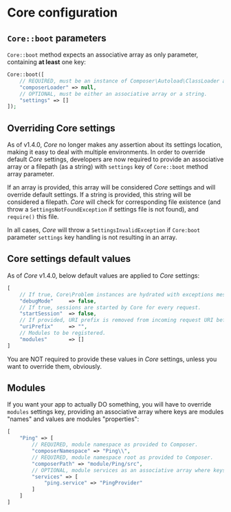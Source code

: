# Core configuration

## `Core::boot` parameters
`Core::boot` method expects an associative array as only parameter, containing **at least** one key:
```php
Core::boot([
    // REQUIRED, must be an instance of Composer\Autoload\ClassLoader and will be used for modules registering.
    "composerLoader" => null, 
    // OPTIONAL, must be either an associative array or a string.
    "settings" => []
]);
```

## Overriding Core settings
As of v1.4.0, *Core* no longer makes any assertion about its settings location, making it easy to deal with multiple 
environments. In order to override default *Core* settings, developers are now required to provide an associative array 
or a filepath (as a string) with `settings` key of `Core::boot` method array parameter.

If an array is provided, this array will be considered *Core* settings and will override default settings. If a string 
is provided, this string will be considered a filepath. *Core* will check for corresponding file existence (and throw a 
`SettingsNotFoundException` if settings file is not found), and `require()` this file.

In all cases, *Core* will throw a `SettingsInvalidException` if `Core:boot` parameter `settings` key handling is not 
resulting in an array.

## Core settings default values
As of *Core* v1.4.0, below default values are applied to *Core* settings:
```php
[
    // If true, Core\Problem instances are hydrated with exceptions messages and debug trace.
    "debugMode"     => false,
    // If true, sessions are started by Core for every request.
    "startSession"  => false,
    // If provided, URI prefix is removed from incoming request URI before routing.
    "uriPrefix"     => "",
    // Modules to be registered.
    "modules"       => []
]
```
You are NOT required to provide these values in *Core* settings, unless you want to override them, obviously.
 
## Modules
If you want your app to actually DO something, you will have to override `modules` settings key, providing an 
associative array where keys are modules "names" and values are modules "properties":
```php
[
    "Ping" => [
        // REQUIRED, module namespace as provided to Composer.
        "composerNamespace" => "Ping\\",
        // REQUIRED, module namespace root as provided to Composer.
        "composerPath" => "module/Ping/src",
        // OPTIONAL, module services as an associative array where keys are service names and values are classnames.
        "services" => [
            "ping.service" => "PingProvider"
        ]
    ]
]
```
